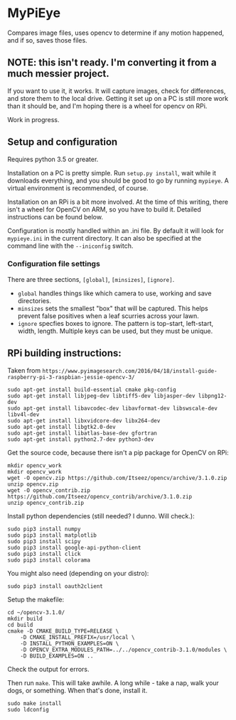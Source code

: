 # MyPiEye

Compares image files, uses opencv to determine if any motion happened, and if so, saves those files.

## NOTE: this isn't ready. I'm converting it from a much messier project.

If you want to use it, it works. It will capture images, check for differences, and store them to the local drive. 
Getting it set up on a PC is still more work than it should be, and I'm hoping there is a wheel for opencv on RPi.

Work in progress.

## Setup and configuration

Requires python 3.5 or greater.

Installation on a PC is pretty simple. Run `setup.py install`, wait while it downloads everything, and
you should be good to go by running `mypieye`. A virtual environment is recommended, of course.

Installation on an RPi is a bit more involved. At the time of this writing, there isn't a wheel for OpenCV on ARM,
so you have to build it. Detailed instructions can be found below.

Configuration is mostly handled within an .ini file. 
By default it will look for `mypieye.ini` in the current directory. It can also be specified at the command line with
the `--iniconfig` switch.


### Configuration file settings

There are three sections, `[global]`, `[minsizes]`, `[ignore]`.

* `global` handles things like which camera to use, working and save directories.
* `minsizes` sets the smallest "box" that will be captured. This helps prevent false positives 
when a leaf scurries across your lawn.
* `ignore` specfies boxes to ignore. The pattern is top-start, left-start, width, length. Multiple keys can be used, but they must be unique.

## RPi building instructions:

Taken from ```https://www.pyimagesearch.com/2016/04/18/install-guide-raspberry-pi-3-raspbian-jessie-opencv-3/```

```
sudo apt-get install build-essential cmake pkg-config
sudo apt-get install libjpeg-dev libtiff5-dev libjasper-dev libpng12-dev
sudo apt-get install libavcodec-dev libavformat-dev libswscale-dev libv4l-dev
sudo apt-get install libxvidcore-dev libx264-dev
sudo apt-get install libgtk2.0-dev
sudo apt-get install libatlas-base-dev gfortran
sudo apt-get install python2.7-dev python3-dev
```

Get the source code, because there isn't a pip package for OpenCV on RPi:

```
mkdir opencv_work
mkdir opencv_work
wget -O opencv.zip https://github.com/Itseez/opencv/archive/3.1.0.zip
unzip opencv.zip
wget -O opencv_contrib.zip https://github.com/Itseez/opencv_contrib/archive/3.1.0.zip
unzip opencv_contrib.zip
```

Install python dependencies (still needed? I dunno. Will check.):
```
sudo pip3 install numpy
sudo pip3 install matplotlib
sudo pip3 install scipy
sudo pip3 install google-api-python-client
sudo pip3 install click
sudo pip3 install colorama
```

You might also need (depending on your distro):
```
sudo pip3 install oauth2client
```

Setup the makefile:
```
cd ~/opencv-3.1.0/
mkdir build
cd build
cmake -D CMAKE_BUILD_TYPE=RELEASE \
	-D CMAKE_INSTALL_PREFIX=/usr/local \
	-D INSTALL_PYTHON_EXAMPLES=ON \
    -D OPENCV_EXTRA_MODULES_PATH=../../opencv_contrib-3.1.0/modules \
    -D BUILD_EXAMPLES=ON ..
```
Check the output for errors.

Then run ```make```. This will take awhile. A long while - take a nap, walk your dogs, or something.
When that's done, install it.
```
sudo make install
sudo ldconfig
```

